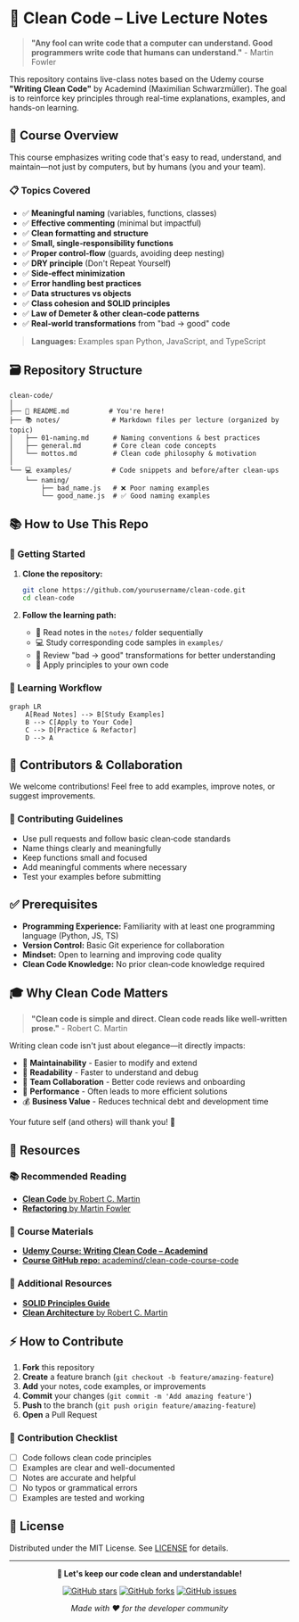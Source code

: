 # 🧼 Clean Code – Live Lecture Notes

> **"Any fool can write code that a computer can understand. Good programmers write code that humans can understand."** - Martin Fowler

This repository contains live-class notes based on the Udemy course **"Writing Clean Code"** by Academind (Maximilian Schwarzmüller). The goal is to reinforce key principles through real-time explanations, examples, and hands-on learning.

## 🎯 Course Overview

This course emphasizes writing code that's easy to read, understand, and maintain—not just by computers, but by humans (you and your team).

### 📋 Topics Covered

- ✅ **Meaningful naming** (variables, functions, classes)
- ✅ **Effective commenting** (minimal but impactful)
- ✅ **Clean formatting and structure**
- ✅ **Small, single‑responsibility functions**
- ✅ **Proper control‑flow** (guards, avoiding deep nesting)
- ✅ **DRY principle** (Don't Repeat Yourself)
- ✅ **Side‑effect minimization**
- ✅ **Error handling best practices**
- ✅ **Data structures vs objects**
- ✅ **Class cohesion and SOLID principles**
- ✅ **Law of Demeter & other clean‑code patterns**
- ✅ **Real‑world transformations** from "bad → good" code

> **Languages:** Examples span Python, JavaScript, and TypeScript

## 🗃️ Repository Structure

```
clean-code/
│
├── 📄 README.md          # You're here!
├── 📚 notes/             # Markdown files per lecture (organized by topic)
│   ├── 01-naming.md      # Naming conventions & best practices
│   ├── general.md        # Core clean code concepts
│   └── mottos.md         # Clean code philosophy & motivation
│
└── 💻 examples/          # Code snippets and before/after clean‑ups
    └── naming/
        ├── bad_name.js   # ❌ Poor naming examples
        └── good_name.js  # ✅ Good naming examples
```

## 📚 How to Use This Repo

### 🚀 Getting Started

1. **Clone the repository:**

   ```bash
   git clone https://github.com/yourusername/clean-code.git
   cd clean-code
   ```

2. **Follow the learning path:**
   - 📖 Read notes in the `notes/` folder sequentially
   - 💻 Study corresponding code samples in `examples/`
   - 🔄 Review "bad → good" transformations for better understanding
   - 🎯 Apply principles to your own code

### 📖 Learning Workflow

```mermaid
graph LR
    A[Read Notes] --> B[Study Examples]
    B --> C[Apply to Your Code]
    C --> D[Practice & Refactor]
    D --> A
```

## 🧩 Contributors & Collaboration

We welcome contributions! Feel free to add examples, improve notes, or suggest improvements.

### 🤝 Contributing Guidelines

- Use pull requests and follow basic clean‑code standards
- Name things clearly and meaningfully
- Keep functions small and focused
- Add meaningful comments where necessary
- Test your examples before submitting

## ✅ Prerequisites

- **Programming Experience:** Familiarity with at least one programming language (Python, JS, TS)
- **Version Control:** Basic Git experience for collaboration
- **Mindset:** Open to learning and improving code quality
- **Clean Code Knowledge:** No prior clean‑code knowledge required

## 🎓 Why Clean Code Matters

> **"Clean code is simple and direct. Clean code reads like well-written prose."** - Robert C. Martin

Writing clean code isn't just about elegance—it directly impacts:

- 🔧 **Maintainability** - Easier to modify and extend
- 📖 **Readability** - Faster to understand and debug
- 👥 **Team Collaboration** - Better code reviews and onboarding
- 🚀 **Performance** - Often leads to more efficient solutions
- 💰 **Business Value** - Reduces technical debt and development time

Your future self (and others) will thank you! 🎉

## 🎁 Resources

### 📚 Recommended Reading

- [**Clean Code** by Robert C. Martin](https://www.amazon.com/Clean-Code-Handbook-Software-Craftsmanship/dp/0132350882/)
- [**Refactoring** by Martin Fowler](https://www.amazon.com/Refactoring-Improving-Existing-Addison-Wesley-Signature/dp/0134757599)

### 🎥 Course Materials

- [**Udemy Course: Writing Clean Code – Academind**](https://www.udemy.com/course/writing-clean-code)
- [**Course GitHub repo:** academind/clean-code-course-code](https://github.com/academind/clean-code-course-code)

### 🔗 Additional Resources

- [**SOLID Principles Guide**](https://en.wikipedia.org/wiki/SOLID)
- [**Clean Architecture** by Robert C. Martin](https://www.amazon.com/Clean-Architecture-Craftsmans-Software-Structure/dp/0134494164)

## ⚡ How to Contribute

1. **Fork** this repository
2. **Create** a feature branch (`git checkout -b feature/amazing-feature`)
3. **Add** your notes, code examples, or improvements
4. **Commit** your changes (`git commit -m 'Add amazing feature'`)
5. **Push** to the branch (`git push origin feature/amazing-feature`)
6. **Open** a Pull Request

### 📝 Contribution Checklist

- [ ] Code follows clean code principles
- [ ] Examples are clear and well-documented
- [ ] Notes are accurate and helpful
- [ ] No typos or grammatical errors
- [ ] Examples are tested and working

## 📄 License

Distributed under the MIT License. See [LICENSE](LICENSE) for details.

---

<div align="center">

**🎉 Let's keep our code clean and understandable!**

[![GitHub stars](https://img.shields.io/github/stars/denizcansever/clean-code?style=social)](https://github.com/denizcansever/clean-code)
[![GitHub forks](https://img.shields.io/github/forks/denizcansever/clean-code?style=social)](https://github.com/denizcansever/clean-code)
[![GitHub issues](https://img.shields.io/github/issues/denizcansever/clean-code)](https://github.com/denizcansever/clean-code/issues)

_Made with ❤️ for the developer community_

</div>
